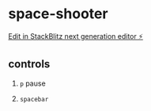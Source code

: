 # space-shooter

[Edit in StackBlitz next generation editor ⚡️](https://stackblitz.com/~/github.com/sudo-self/space-shooter)

## controls

1. <code>p</code> pause

2. <code>spacebar</code>   
